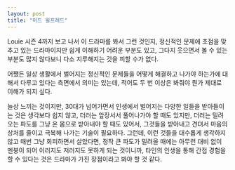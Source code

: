 ```yaml
---
layout: post
title: "미드 윌프레드"
---
```



Louie 시즌 4까지 보고 나서 이 드라마를 봐서 그런 것인지, 정신적인 문제에 초점을 맞추고 있는 드라마이지만 쉽게 이해하기 어려운 부분도 있고, 그다지 웃으면서 볼 수 있는 부분도 많지 않다보니 다소 지루해지는 것을 피할 수가 없다. 




어쨌든 일상 생활에서 벌어지는 정신적인 문제들을 어떻게 해결하고 나가야 하는가에 대해서 다루고 있다는 측면에서 의미는 있는데, 적어도 두 번 이상은 봐줘야 뭔가 제대로 이해가 되지 싶다.




늘상 느끼는 것이지만, 30대가 넘어가면서 인생에서 벌어지는 다양한 일들을 받아들이는 것은 생각보다 쉽지 않고, 더러는 앞장서서 풀어나가야 할 때도 있지만, 더러는 밀려오는 파도를 그냥 온 몸으로 받아내야 할 때도 있어서, 그것들을 받아내고 견뎌서 마음의 상처를 줄이고 극복해 나가는 기술이 필요하다. 그런데, 이런 것들을 대수롭게 생각하지 않고 매번 그냥 회피하면서 살았다면, 정작 큰 파도가 밀려올 때에는 아무런 대비 없이 멘붕이 되어 이러지도 저러지도 못하게 되는 것이니까, 타인의 인생을 통해 간접 경험을 할 수 있다는 것은 드라마가 가진 장점이라고 봐야 할 것 같다.


